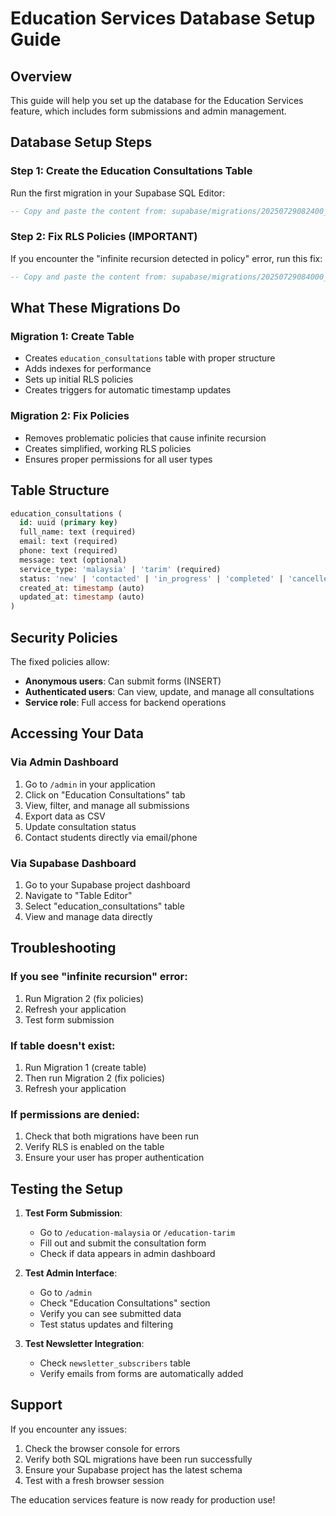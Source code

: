 # Education Services Database Setup Guide

## Overview
This guide will help you set up the database for the Education Services feature, which includes form submissions and admin management.

## Database Setup Steps

### Step 1: Create the Education Consultations Table
Run the first migration in your Supabase SQL Editor:

```sql
-- Copy and paste the content from: supabase/migrations/20250729082400_create_education_consultations_table.sql
```

### Step 2: Fix RLS Policies (IMPORTANT)
If you encounter the "infinite recursion detected in policy" error, run this fix:

```sql
-- Copy and paste the content from: supabase/migrations/20250729084000_fix_education_consultations_policies.sql
```

## What These Migrations Do

### Migration 1: Create Table
- Creates `education_consultations` table with proper structure
- Adds indexes for performance
- Sets up initial RLS policies
- Creates triggers for automatic timestamp updates

### Migration 2: Fix Policies
- Removes problematic policies that cause infinite recursion
- Creates simplified, working RLS policies
- Ensures proper permissions for all user types

## Table Structure

```sql
education_consultations (
  id: uuid (primary key)
  full_name: text (required)
  email: text (required)
  phone: text (required)
  message: text (optional)
  service_type: 'malaysia' | 'tarim' (required)
  status: 'new' | 'contacted' | 'in_progress' | 'completed' | 'cancelled'
  created_at: timestamp (auto)
  updated_at: timestamp (auto)
)
```

## Security Policies

The fixed policies allow:
- **Anonymous users**: Can submit forms (INSERT)
- **Authenticated users**: Can view, update, and manage all consultations
- **Service role**: Full access for backend operations

## Accessing Your Data

### Via Admin Dashboard
1. Go to `/admin` in your application
2. Click on "Education Consultations" tab
3. View, filter, and manage all submissions
4. Export data as CSV
5. Update consultation status
6. Contact students directly via email/phone

### Via Supabase Dashboard
1. Go to your Supabase project dashboard
2. Navigate to "Table Editor"
3. Select "education_consultations" table
4. View and manage data directly

## Troubleshooting

### If you see "infinite recursion" error:
1. Run Migration 2 (fix policies)
2. Refresh your application
3. Test form submission

### If table doesn't exist:
1. Run Migration 1 (create table)
2. Then run Migration 2 (fix policies)
3. Refresh your application

### If permissions are denied:
1. Check that both migrations have been run
2. Verify RLS is enabled on the table
3. Ensure your user has proper authentication

## Testing the Setup

1. **Test Form Submission**:
   - Go to `/education-malaysia` or `/education-tarim`
   - Fill out and submit the consultation form
   - Check if data appears in admin dashboard

2. **Test Admin Interface**:
   - Go to `/admin`
   - Check "Education Consultations" section
   - Verify you can see submitted data
   - Test status updates and filtering

3. **Test Newsletter Integration**:
   - Check `newsletter_subscribers` table
   - Verify emails from forms are automatically added

## Support

If you encounter any issues:
1. Check the browser console for errors
2. Verify both SQL migrations have been run successfully
3. Ensure your Supabase project has the latest schema
4. Test with a fresh browser session

The education services feature is now ready for production use!